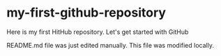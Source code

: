 # my-first-github-repository
Here is my first HitHub repository. Let's get started with GitHub

README.md file was just edited manually. This file was modified locally.
